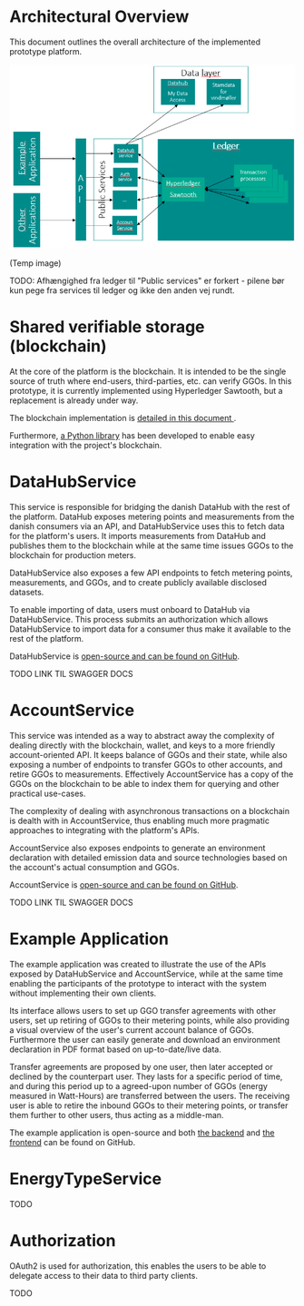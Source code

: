 


<!-- Background
Base design goals

architectural design
- blockchain
- distributed setup
- wallets
- measurements
- ggo

- account service
- architectural view -->



# Architectural Overview

This document outlines the overall architecture of the implemented prototype platform.

![Archictechtural overview](figures/arch-overview.png)

(Temp image)

TODO: Afhængighed fra ledger til "Public services" er forkert - pilene bør kun pege fra services til ledger og ikke den anden vej rundt.

# <a id="datahub-service">Shared verifiable storage (blockchain)</a>

At the core of the platform is the blockchain. It is intended to be the single source of truth where end-users, third-parties, etc. can verify GGOs. In this prototype, it is currently implemented using Hyperledger Sawtooth, but a replacement is already under way.

The blockchain implementation is [detailed in this document ](blockchain-protocols.md).

Furthermore, [a Python library](https://github.com/project-origin/ledger-sdk-python) has been developed to enable easy integration with the project's blockchain.

# <a id="datahub-service">DataHubService</a>

This service is responsible for bridging the danish DataHub with the rest of the platform. DataHub exposes metering points and measurements from the danish consumers via an API, and DataHubService uses this to fetch data for the platform's users. It imports measurements from DataHub and publishes them to the blockchain while at the same time issues GGOs to the blockchain for production meters.

DataHubService also exposes a few API endpoints to fetch metering points, measurements, and GGOs, and to create publicly available disclosed datasets.

To enable importing of data, users must onboard to DataHub via DataHubService. This process submits an authorization which allows DataHubService to import data for a consumer thus make it available to the rest of the platform.

DataHubService is [open-source and can be found on GitHub](https://github.com/project-origin/datahub-service).

TODO LINK TIL SWAGGER DOCS

# <a id="account-service">AccountService</a>

This service was intended as a way to abstract away the complexity of dealing directly with the blockchain, wallet, and keys to a more friendly account-oriented API. It keeps balance of GGOs and their state, while also exposing a number of endpoints to transfer GGOs to other accounts, and retire GGOs to measurements. Effectively AccountService has a copy of the GGOs on the blockchain to be able to index them for querying and other practical use-cases.

The complexity of dealing with asynchronous transactions on a blockchain is dealth with in AccountService, thus enabling much more pragmatic approaches to integrating with the platform's APIs.

AccountService also exposes endpoints to generate an environment declaration with detailed emission data and source technologies based on the account's actual consumption and GGOs.

AccountService is [open-source and can be found on GitHub](https://github.com/project-origin/account-service).

TODO LINK TIL SWAGGER DOCS

# <a id="account-service">Example Application</a>

The example application was created to illustrate the use of the APIs exposed by DataHubService and AccountService, while at the same time enabling the participants of the prototype to interact with the system without implementing their own clients.

Its interface allows users to set up GGO transfer agreements with other users, set up retiring of GGOs to their metering points, while also providing a visual overview of the user's current account balance of GGOs. Furthermore the user can easily generate and download an environment declaration in PDF format based on up-to-date/live data.

Transfer agreements are proposed by one user, then later accepted or declined by the counterpart user. They lasts for a specific period of time, and during this period up to a agreed-upon number of GGOs (energy measured in Watt-Hours) are transferred between the users. The receiving user is able to retire the inbound GGOs to their metering points, or transfer them further to other users, thus acting as a middle-man.

The example application is open-source and both [the backend](https://github.com/project-origin/example-backend) and [the frontend](https://github.com/project-origin/example-frontend) can be found on GitHub.

# <a id="energy-type-service">EnergyTypeService</a>

TODO

# <a id="account-service">Authorization</a>

OAuth2 is used for authorization, this enables the users to be able to delegate access to their data to third party clients.

TODO

<!-- 

[Measurements](measurements.md)


[GGO](ggo.md)




- blockchain
- distributed setup
- wallets
- measurements
- ggo -->
